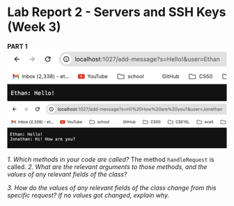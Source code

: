# Lab Report 2 - Servers and SSH Keys (Week 3)
**PART 1**
![Image](LR2SS1.png)
![Image](LR2SS2.png)

*1. Which methods in your code are called?*
The method `handleRequest` is called. 
*2. What are the relevant arguments to those methods, and the values of any relevant fields of the class?*

*3. How do the values of any relevant fields of the class change from this specific request? If no values got changed, explain why.*


